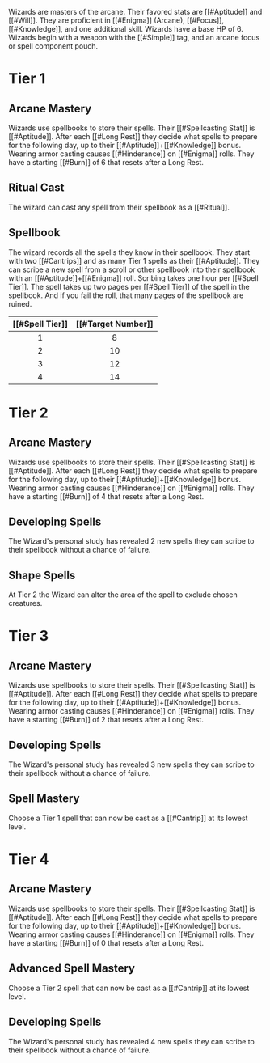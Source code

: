 Wizards are masters of the arcane. Their favored stats are [[#Aptitude]] and [[#Will]]. They are proficient in [[#Enigma]] (Arcane), [[#Focus]], [[#Knowledge]], and one additional skill. Wizards have a base HP of 6. Wizards begin with a weapon with the [[#Simple]] tag, and an arcane focus or spell component pouch.

# Tier 1
## Arcane Mastery
Wizards use spellbooks to store their spells. Their [[#Spellcasting Stat]] is [[#Aptitude]]. After each [[#Long Rest]] they decide what spells to prepare for the following day, up to their [[#Aptitude]]+[[#Knowledge]] bonus. Wearing armor casting causes [[#Hinderance]] on [[#Enigma]] rolls. They have a starting [[#Burn]] of 6 that resets after a Long Rest.

## Ritual Cast
The wizard can cast any spell from their spellbook as a [[#Ritual]].

## Spellbook
The wizard records all the spells they know in their spellbook.  They start with  two [[#Cantrips]] and as many Tier 1 spells as their [[#Aptitude]]. They can scribe a new spell from a scroll or other spellbook into their spellbook with an [[#Aptitude]]+[[#Enigma]] roll. Scribing takes one hour per [[#Spell Tier]]. The spell takes up two pages per [[#Spell Tier]] of the spell in the spellbook. And if you fail the roll, that many pages of the spellbook are ruined.

| [[#Spell Tier]] | [[#Target Number]] |
|:--:|:--:|
|1|8|
| 2 | 10 |
|3| 12|
|4|14|

# Tier 2

## Arcane Mastery
Wizards use spellbooks to store their spells. Their [[#Spellcasting Stat]] is [[#Aptitude]]. After each [[#Long Rest]] they decide what spells to prepare for the following day, up to their [[#Aptitude]]+[[#Knowledge]] bonus. Wearing armor casting causes [[#Hinderance]] on [[#Enigma]] rolls. They have a starting [[#Burn]] of 4 that resets after a Long Rest.

## Developing Spells
The Wizard's personal study has revealed 2 new spells they can scribe to their spellbook without a chance of failure. 

## Shape Spells
At Tier 2 the Wizard can alter the area of the spell to exclude chosen creatures.

# Tier 3
## Arcane Mastery
Wizards use spellbooks to store their spells. Their [[#Spellcasting Stat]] is [[#Aptitude]]. After each [[#Long Rest]] they decide what spells to prepare for the following day, up to their [[#Aptitude]]+[[#Knowledge]] bonus. Wearing armor casting causes [[#Hinderance]] on [[#Enigma]] rolls. They have a starting [[#Burn]] of 2 that resets after a Long Rest.

## Developing Spells
The Wizard's personal study has revealed 3 new spells they can scribe to their spellbook without a chance of failure.

## Spell Mastery
Choose a Tier 1 spell that can now be cast as a [[#Cantrip]] at its lowest level. 

# Tier 4
## Arcane Mastery
Wizards use spellbooks to store their spells. Their [[#Spellcasting Stat]] is [[#Aptitude]]. After each [[#Long Rest]] they decide what spells to prepare for the following day, up to their [[#Aptitude]]+[[#Knowledge]] bonus. Wearing armor casting causes [[#Hinderance]] on [[#Enigma]] rolls. They have a starting [[#Burn]] of 0 that resets after a Long Rest.

## Advanced Spell Mastery
Choose a Tier 2 spell that can now be cast as a [[#Cantrip]] at its lowest level.

## Developing Spells
The Wizard's personal study has revealed 4 new spells they can scribe to their spellbook without a chance of failure.